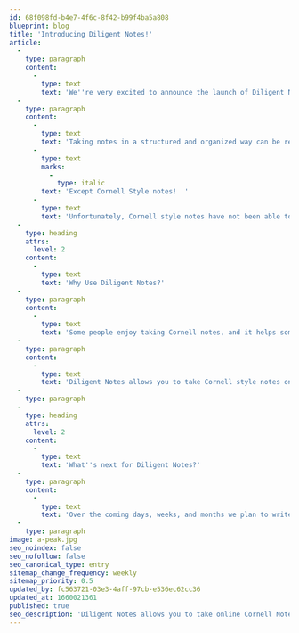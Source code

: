 ```yaml
---
id: 68f098fd-b4e7-4f6c-8f42-b99f4ba5a808
blueprint: blog
title: 'Introducing Diligent Notes!'
article:
  -
    type: paragraph
    content:
      -
        type: text
        text: 'We''re very excited to announce the launch of Diligent Notes.  Diligent Notes is the best way to take Cornell Style Notes online.  '
  -
    type: paragraph
    content:
      -
        type: text
        text: 'Taking notes in a structured and organized way can be really helpful to people as they learn new information and try and retain old information.  There are many note taking applications online for people who want to take notes in an outline format, or a slipbox format, or a wiki format, or basically any format under the sun.  '
      -
        type: text
        marks:
          -
            type: italic
        text: 'Except Cornell Style notes!  '
      -
        type: text
        text: 'Unfortunately, Cornell style notes have not been able to be created in an online format until now.'
  -
    type: heading
    attrs:
      level: 2
    content:
      -
        type: text
        text: 'Why Use Diligent Notes?'
  -
    type: paragraph
    content:
      -
        type: text
        text: 'Some people enjoy taking Cornell notes, and it helps some people understand, conceptualize, and retain more information.  It can be an effective note taking strategy for improving your grades.  '
  -
    type: paragraph
    content:
      -
        type: text
        text: 'Diligent Notes allows you to take Cornell style notes online.'
  -
    type: paragraph
  -
    type: heading
    attrs:
      level: 2
    content:
      -
        type: text
        text: 'What''s next for Diligent Notes?'
  -
    type: paragraph
    content:
      -
        type: text
        text: 'Over the coming days, weeks, and months we plan to write more blog posts about Diligent Note Features, the benefits of taking Cornell Notes, success stories of users, and anything else that is valid.  We hope you''ll come along for the ride!'
  -
    type: paragraph
image: a-peak.jpg
seo_noindex: false
seo_nofollow: false
seo_canonical_type: entry
sitemap_change_frequency: weekly
sitemap_priority: 0.5
updated_by: fc563721-03e3-4aff-97cb-e536ec62cc36
updated_at: 1660021361
published: true
seo_description: 'Diligent Notes allows you to take online Cornell Notes to help improve your studying and your grades.'
---
```

